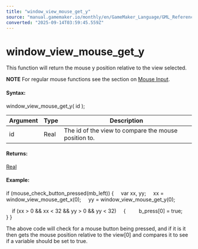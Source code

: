 ```yaml
---
title: "window_view_mouse_get_y"
source: "manual.gamemaker.io/monthly/en/GameMaker_Language/GML_Reference/Cameras_And_Display/The_Game_Window/window_view_mouse_get_y.htm"
converted: "2025-09-14T03:59:45.559Z"
---
```


# window\_view\_mouse\_get\_y

This function will return the mouse y position relative to the view selected.

**NOTE** For regular mouse functions see the section on [Mouse Input](../../Game_Input/Mouse_Input/Mouse_Input.md).

#### Syntax:

window\_view\_mouse\_get\_y( id );

| Argument | Type | Description |
| --- | --- | --- |
| id | Real | The id of the view to compare the mouse position to. |

#### Returns:

[Real](../../../GML_Overview/Data_Types.md)

#### Example:

if (mouse\_check\_button\_pressed(mb\_left))
{
    var xx, yy;
    xx = window\_view\_mouse\_get\_x(0);
    yy = window\_view\_mouse\_get\_y(0);

    if (xx > 0 && xx < 32 && yy > 0 && yy < 32)
    {
        b\_press\[0\] = true;
    }
}

The above code will check for a mouse button being pressed, and if it is it then gets the mouse position relative to the view\[0\] and compares it to see if a variable should be set to true.